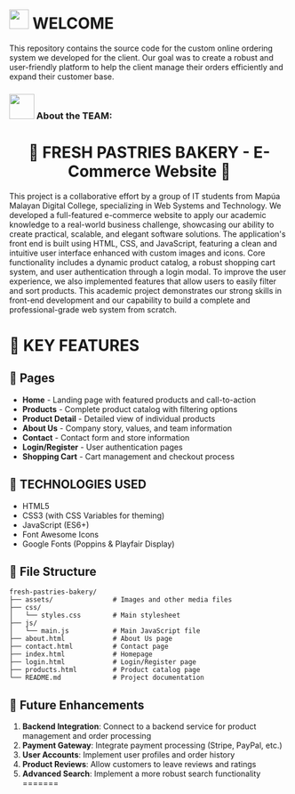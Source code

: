 # <img src="https://github.com/TheDudeThatCode/TheDudeThatCode/blob/master/Assets/Hi.gif" width="35" /> WELCOME

This repository contains the source code for the custom online ordering system we developed for the client. Our goal was to create a robust and user-friendly platform to help the client manage their orders efficiently and expand their customer base.

### <img src="https://github.com/TheDudeThatCode/TheDudeThatCode/blob/master/Assets/Developer.gif" width="45" /> About the TEAM:
<h1 align="center"> 🥐 FRESH PASTRIES BAKERY -  E-Commerce Website 🍰 </h1>

This project is a collaborative effort by a group of IT students from Mapúa Malayan Digital College, specializing in Web Systems and Technology. We developed a full-featured e-commerce website to apply our academic knowledge to a real-world business challenge, showcasing our ability to create practical, scalable, and elegant software solutions. The application's front end is built using HTML, CSS, and JavaScript, featuring a clean and intuitive user interface enhanced with custom images and icons. Core functionality includes a dynamic product catalog, a robust shopping cart system, and user authentication through a login modal. To improve the user experience, we also implemented features that allow users to easily filter and sort products. This academic project demonstrates our strong skills in front-end development and our capability to build a complete and professional-grade web system from scratch.


# 🔑 KEY FEATURES
## 📖 Pages
- **Home** - Landing page with featured products and call-to-action
- **Products** - Complete product catalog with filtering options
- **Product Detail** - Detailed view of individual products
- **About Us** - Company story, values, and team information
- **Contact** - Contact form and store information
- **Login/Register** - User authentication pages
- **Shopping Cart** - Cart management and checkout process

## 👾 TECHNOLOGIES USED

- HTML5
- CSS3 (with CSS Variables for theming)
- JavaScript (ES6+)
- Font Awesome Icons
- Google Fonts (Poppins & Playfair Display)

## 📁 File Structure
```
fresh-pastries-bakery/
├── assets/               # Images and other media files
├── css/
│   └── styles.css        # Main stylesheet
├── js/
│   └── main.js           # Main JavaScript file
├── about.html            # About Us page
├── contact.html          # Contact page
├── index.html            # Homepage
├── login.html            # Login/Register page
├── products.html         # Product catalog page
└── README.md             # Project documentation
```
## 🎯 Future Enhancements

1. **Backend Integration**: Connect to a backend service for product management and order processing
2. **Payment Gateway**: Integrate payment processing (Stripe, PayPal, etc.)
3. **User Accounts**: Implement user profiles and order history
4. **Product Reviews**: Allow customers to leave reviews and ratings
5. **Advanced Search**: Implement a more robust search functionality
=======
